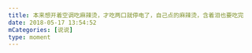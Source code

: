 ```yaml
---
title: 本来想开着空调吃麻辣烫，才吃两口就停电了，自己点的麻辣烫，含着泪也要吃完
date: 2018-05-17 13:54:52
mCategories: [说说]
type: moment
---
```


<div id="pics-20180517135452"></div>

<script src="/lib/moment/pics.js"></script>
<script>
var data = [
    {"link": "2018-05-17_000002.jpeg", "type": "shuoshuo"}
];
picsRender(data, "pics-20180517135452");
</script>
